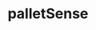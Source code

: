 ---
layout: landing
title: 'palletSense'
logo: assets/images/menu-logos/palletsense.svg
url: '#'
order: 4
hoverColor: '#330000'
---